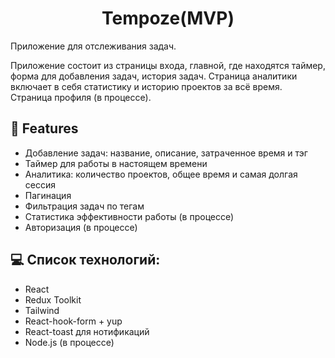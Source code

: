 <h1 align="center" id="title">Tempoze(MVP)</h1>

<p id="description">Приложение для отслеживания задач.</p>
<p id="description">Приложение состоит из страницы входа, главной, где находятся таймер, форма для добавления задач, история задач. Страница аналитики включает в себя статистику и историю проектов за всё время. Страница профиля (в процессе).</p>

  
  
<h2>🧐 Features</h2>

*   Добавление задач: название, описание, затраченное время и тэг 
*   Таймер для работы в настоящем времени
*   Аналитика: количество проектов, общее время и самая долгая сессия
*   Пагинация 
*   Фильтрация задач по тегам 
*   Статистика эффективности работы (в процессе)
*   Авторизация (в процессе)

  
  
<h2>💻 Список технологий:</h2>

*   React
*   Redux Toolkit
*   Tailwind
*   React-hook-form + yup
*   React-toast для нотификаций
* Node.js (в процессе)
